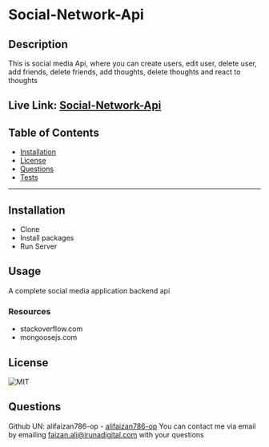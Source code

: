 # Social-Network-Api
## Description
This is social media Api, where you can create users, edit user, delete user, add friends, delete friends, add thoughts, delete thoughts and react to thoughts

Live Link: [Social-Network-Api](https://github.com/alifaizan786-op/Social-Network-Api)
---
## Table of Contents
- [Installation](#installation)
- [License](#license)
- [Questions](#questions)
- [Tests](#tests)
---
## Installation
- Clone
- Install packages
- Run Server

## Usage
A complete social media application backend api




### Resources
- stackoverflow.com
- mongoosejs.com

## License
![MIT](https://img.shields.io/static/v1?label=license&message=MIT&color=brightgreen&style=plastic)
## Questions
Github UN: alifaizan786-op - [alifaizan786-op](https://github.com/alifaizan786-op)
You can contact me via email by emailing faizan.ali@irunadigital.com with your questions
